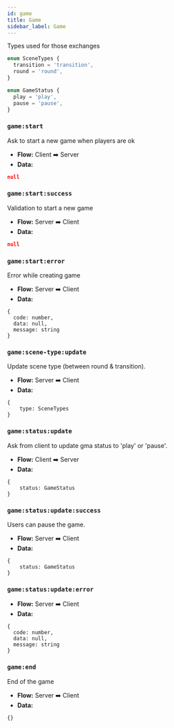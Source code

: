 ```yaml
---
id: game
title: Game
sidebar_label: Game
---
```


Types used for those exchanges

```typescript
enum SceneTypes {
  transition = 'transition',
  round = 'round',
}

enum GameStatus {
  play = 'play',
  pause = 'pause',
}
```

### `game:start`
Ask to start a new game when players are ok

- **Flow:** Client ➡️ Server
- **Data:**
```json
null
```

### `game:start:success`
Validation to start a new game

- **Flow:** Server ➡️ Client
- **Data:**
```json
null
```

### `game:start:error`
Error while creating game

- **Flow:** Server ➡️ Client
- **Data:**
```
{
  code: number,
  data: null,
  message: string
}
```

### `game:scene-type:update`
Update scene type (between round & transition).

- **Flow:** Server ➡️ Client
- **Data:**
```
{
    type: SceneTypes
}
```

### `game:status:update`
Ask from client to update gma status to 'play' or 'pause'.

- **Flow:** Client ➡️ Server
- **Data:**
```
{
    status: GameStatus
}
```

### `game:status:update:success`
Users can pause the game.

- **Flow:** Server ➡️ Client 
- **Data:**
```
{
    status: GameStatus
}
```

### `game:status:update:error`


- **Flow:** Server ➡️ Client 
- **Data:**
```
{
  code: number,
  data: null,
  message: string
}
```

### `game:end`
End of the game

- **Flow:** Server ➡️ Client
- **Data:**
```
{}
```
